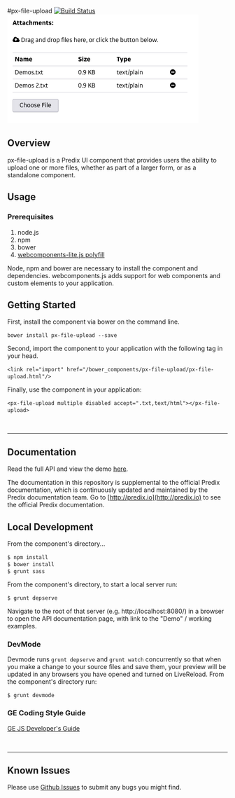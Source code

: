 #px-file-upload [![Build Status](https://travis-ci.org/PredixDev/px-file-upload.svg?branch=master)](https://travis-ci.org/PredixDev/px-file-upload)
[![px-file-upload demo](px-file-upload.png?raw=true)](https://PredixDev.github.io/px-file-upload/)

## Overview

px-file-upload is a Predix UI component that provides users the ability to upload
one or more files, whether as part of a larger form, or as a standalone component.

## Usage

### Prerequisites
1. node.js
2. npm
3. bower
4. [webcomponents-lite.js polyfill](https://github.com/webcomponents/webcomponentsjs)

Node, npm and bower are necessary to install the component and dependencies. webcomponents.js adds support for web components and custom elements to your application.

## Getting Started

First, install the component via bower on the command line.

```
bower install px-file-upload --save
```

Second, import the component to your application with the following tag in your head.

```
<link rel="import" href="/bower_components/px-file-upload/px-file-upload.html"/>
```

Finally, use the component in your application:

```
<px-file-upload multiple disabled accept=".txt,text/html"></px-file-upload>
```

<br />
<hr />

## Documentation

Read the full API and view the demo [here](https://predixdev.github.io/px-file-upload).

The documentation in this repository is supplemental to the official Predix documentation, which is continuously updated and maintained by the Predix documentation team. Go to [http://predix.io](http://predix.io)  to see the official Predix documentation.


## Local Development

From the component's directory...

```
$ npm install
$ bower install
$ grunt sass
```

From the component's directory, to start a local server run:

```
$ grunt depserve
```

Navigate to the root of that server (e.g. http://localhost:8080/) in a browser to open the API documentation page, with link to the "Demo" / working examples.


### DevMode
Devmode runs `grunt depserve` and `grunt watch` concurrently so that when you make a change to your source files and save them, your preview will be updated in any browsers you have opened and turned on LiveReload.
From the component's directory run:

```
$ grunt devmode
```

### GE Coding Style Guide
[GE JS Developer's Guide](https://github.com/GeneralElectric/javascript)

<br />
<hr />

## Known Issues

Please use [Github Issues](https://github.com/PredixDev/px-file-upload/issues) to submit any bugs you might find.
